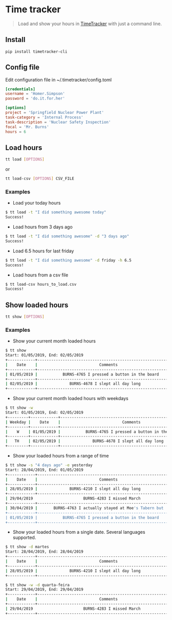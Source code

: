 # Time tracker

> Load and show your hours in [TimeTracker](https://timetracker.bairesdev.com) with just a command line.

## Install

    pip install timetracker-cli

## Config file

Edit configuration file in ~/.timetracker/config.toml

```toml
[credentials]
username = 'Homer.Simpson'
password = 'do.it.for.her'

[options]
project = 'Springfield Nuclear Power Plant'
task-category = 'Internal Process'
task-description = 'Nuclear Safety Inspection'
focal = 'Mr. Burns'
hours = 6
```

## Load hours

```bash
tt load [OPTIONS]
```

or

```bash
tt load-csv [OPTIONS] CSV_FILE
```

### Examples

* Load your today hours

```bash
$ tt load -t "I did something awesome today"
Success!
```

* Load hours from 3 days ago

```bash
$ tt load -t "I did something awesome" -d "3 days ago"
Success!
```

* Load 6.5 hours for last friday

```bash
$ tt load -t "I did something awesome" -d friday -h 6.5
Success!
```

* Load hours from a csv file

```bash
$ tt load-csv hours_to_load.csv
Success!
```

## Show loaded hours

```bash
tt show [OPTIONS]
```

### Examples 

* Show your current month loaded hours

```bash
$ tt show
Start: 01/05/2019, End: 02/05/2019
+------------+-----------------------------------------------------------------+
|    Date    |                           Comments                              |
+------------+-----------------------------------------------------------------+
| 01/05/2019 |           BURNS-4765 I pressed a button in the board            |
+------------+-----------------------------------------------------------------+
| 02/05/2019 |              BURNS-4678 I slept all day long                    |
+------------+-----------------------------------------------------------------+
```

* Show your current month loaded hours with weekdays

```bash
$ tt show -w
Start: 01/05/2019, End: 02/05/2019
+---------+------------+-----------------------------------------------------------------+
| Weekday |    Date    |                           Comments                              |
+---------+------------+-----------------------------------------------------------------+
|    W    | 01/05/2019 |           BURNS-4765 I pressed a button in the board            |
+---------+------------+-----------------------------------------------------------------+
|   TH    | 02/05/2019 |              BURNS-4678 I slept all day long                    |
+---------+------------+-----------------------------------------------------------------+
```

* Show your loaded hours from a range of time

```bash
$ tt show -s "4 days ago" -e yesterday
Start: 28/04/2019, End: 01/05/2019  
+------------+-----------------------------------------------------------------+
|    Date    |                           Comments                              |
+------------+-----------------------------------------------------------------+
| 28/05/2019 |              BURNS-4210 I slept all day long                    |
+------------+-----------------------------------------------------------------+
| 29/04/2019                      BURNS-4283 I missed March                    |
+------------+-----------------------------------------------------------------+
| 30/04/2019 |       BURNS-4763 I actually stayed at Moe's Tabern but          |
+------------+-----------------------------------------------------------------+
| 01/05/2019 |           BURNS-4765 I pressed a button in the board            |
+------------+-----------------------------------------------------------------+
```

* Show your loaded hours from a single date. Several languages supported.

```bash
$ tt show -d martes
Start: 28/04/2019, End: 28/04/2019  
+------------+-----------------------------------------------------------------+
|    Date    |                           Comments                              |
+------------+-----------------------------------------------------------------+
| 28/05/2019 |              BURNS-4210 I slept all day long                    |
+------------+-----------------------------------------------------------------+

$ tt show -w -d quarta-feira
Start: 29/04/2019, End: 29/04/2019  
+------------+-----------------------------------------------------------------+
|    Date    |                           Comments                              |
+------------+-----------------------------------------------------------------+
| 29/04/2019                      BURNS-4283 I missed March                    |
+------------+-----------------------------------------------------------------+
```
